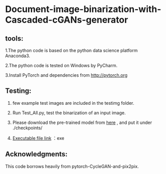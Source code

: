 # Document-image-binarization-with-Cascaded-cGANs-generator

tools: 
-------
1.The python code is based on the python data science platform Anaconda3. 

2.The python code is tested on Windows by PyCharm.

3.Install PyTorch and dependencies from http://pytorch.org


Testing:
-------
1. few example test images are included in the testimg folder.

2. Run Test_All.py, test the binarization of an input image. 

3. Please download the pre-trained model from [here](https://pan.baidu.com/s/1Q1c19Sc7ubY7TATSZfKedw) , and put it under ./checkpoints/

4. [Executable file link](https://pan.baidu.com/s/1x6w_qqbK8lsHcmcnaUXT2Q) ：exe 

Acknowledgments:
-------
This code borrows heavily from pytorch-CycleGAN-and-pix2pix.
